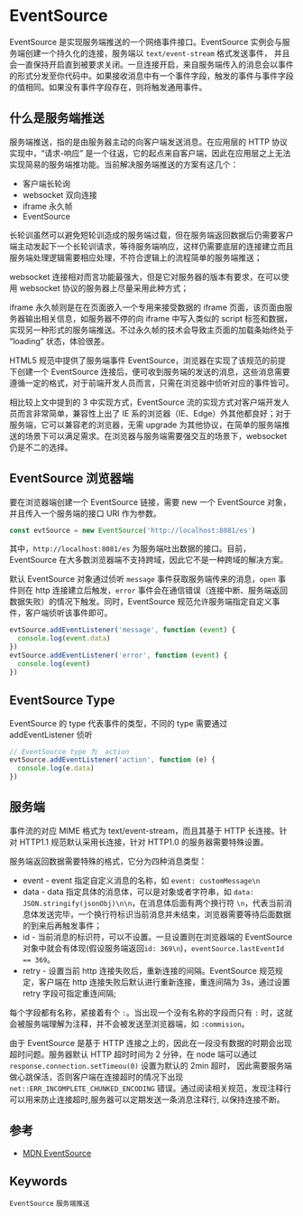 # EventSource

EventSource 是实现服务端推送的一个网络事件接口。EventSource 实例会与服务端创建一个持久化的连接，服务端以 `text/event-stream` 格式发送事件， 并且会一直保持开启直到被要求关闭。一旦连接开启，来自服务端传入的消息会以事件的形式分发至你代码中。如果接收消息中有一个事件字段，触发的事件与事件字段的值相同。如果没有事件字段存在，则将触发通用事件。

## 什么是服务端推送

服务端推送，指的是由服务器主动的向客户端发送消息。在应用层的 HTTP 协议实现中，“请求-响应” 是一个往返，它的起点来自客户端，因此在应用层之上无法实现简易的服务端推功能。当前解决服务端推送的方案有这几个：

- 客户端长轮询
- websocket 双向连接
- iframe 永久帧
- EventSource

长轮训虽然可以避免短轮训造成的服务端过载，但在服务端返回数据后仍需要客户端主动发起下一个长轮训请求，等待服务端响应，这样仍需要底层的连接建立而且服务端处理逻辑需要相应处理，不符合逻辑上的流程简单的服务端推送；

websocket 连接相对而言功能最强大，但是它对服务器的版本有要求，在可以使用 websocket 协议的服务器上尽量采用此种方式；

iframe 永久帧则是在在页面嵌入一个专用来接受数据的 iframe 页面，该页面由服务器输出相关信息，如服务器不停的向 iframe 中写入类似的 script 标签和数据，实现另一种形式的服务端推送。不过永久帧的技术会导致主页面的加载条始终处于 “loading” 状态，体验很差。

HTML5 规范中提供了服务端事件 EventSource，浏览器在实现了该规范的前提下创建一个 EventSource 连接后，便可收到服务端的发送的消息，这些消息需要遵循一定的格式，对于前端开发人员而言，只需在浏览器中侦听对应的事件皆可。

相比较上文中提到的 3 中实现方式，EventSource 流的实现方式对客户端开发人员而言非常简单，兼容性上出了 IE 系的浏览器（IE、Edge）外其他都良好；对于服务端，它可以兼容老的浏览器，无需 upgrade 为其他协议，在简单的服务端推送的场景下可以满足需求。在浏览器与服务端需要强交互的场景下，websocket 仍是不二的选择。

## EventSource 浏览器端

要在浏览器端创建一个 EventSource 链接，需要 new 一个 EventSource 对象，并且传入一个服务端的接口 URI 作为参数。

```js
const evtSource = new EventSource('http://localhost:8081/es')
```

其中，`http://localhost:8081/es` 为服务端吐出数据的接口。目前，EventSource 在大多数浏览器端不支持跨域，因此它不是一种跨域的解决方案。

默认 EventSource 对象通过侦听 `message` 事件获取服务端传来的消息，`open` 事件则在 http 连接建立后触发，`error` 事件会在通信错误（连接中断、服务端返回数据失败）的情况下触发。同时，EventSource 规范允许服务端指定自定义事件，客户端侦听该事件即可。

```js
evtSource.addEventListener('message', function (event) {
  console.log(event.data)
})
evtSource.addEventListener('error', function (event) {
  console.log(event)
})
```

## EventSource Type

EventSource 的 type 代表事件的类型，不同的 type 需要通过 addEventListener 侦听

```js
// EventSource type 为  action
evtSource.addEventListener('action', function (e) {
  console.log(e.data)
})
```

## 服务端

事件流的对应 MIME 格式为 text/event-stream，而且其基于 HTTP 长连接。针对 HTTP1.1 规范默认采用长连接，针对 HTTP1.0 的服务器需要特殊设置。

服务端返回数据需要特殊的格式，它分为四种消息类型：

- event - event 指定自定义消息的名称，如 `event: customMessage\n`
- data - data 指定具体的消息体，可以是对象或者字符串，如 `data: JSON.stringify(jsonObj)\n\n`，在消息体后面有两个换行符 `\n`，代表当前消息体发送完毕，一个换行符标识当前消息并未结束，浏览器需要等待后面数据的到来后再触发事件；
- id - 当前消息的标识符，可以不设置。一旦设置则在浏览器端的 EventSource 对象中就会有体现(假设服务端返回`id: 369\n`)，`eventSource.lastEventId == 369`。
- retry - 设置当前 http 连接失败后，重新连接的间隔。EventSource 规范规定，客户端在 http 连接失败后默认进行重新连接，重连间隔为 3s，通过设置 retry 字段可指定重连间隔;

每个字段都有名称，紧接着有个 `:`。当出现一个没有名称的字段而只有 `:` 时，这就会被服务端理解为注释，并不会被发送至浏览器端，如 `:commision`。

由于 EventSource 是基于 HTTP 连接之上的，因此在一段没有数据的时期会出现超时问题。服务器默认 HTTP 超时时间为 2 分钟，在 node 端可以通过 `response.connection.setTimeou(0)` 设置为默认的 2min 超时， 因此需要服务端做心跳保活，否则客户端在连接超时的情况下出现 `net::ERR_INCOMPLETE_CHUNKED_ENCODING` 错误。通过阅读相关规范，发现注释行可以用来防止连接超时,服务器可以定期发送一条消息注释行, 以保持连接不断。

## 参考

- [MDN EventSource](https://developer.mozilla.org/zh-CN/docs/Web/API/EventSource)

## Keywords

`EventSource` `服务端推送`

